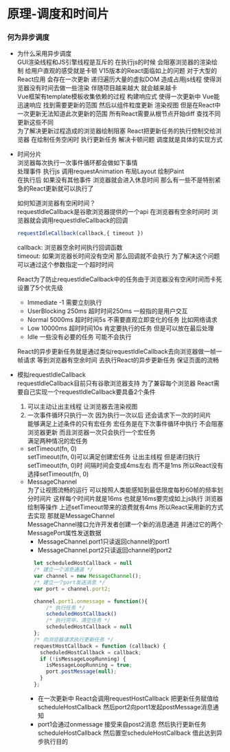 # 原理-调度和时间片

### 何为异步调度  
- 为什么采用异步调度  
  GUI渲染线程和JS引擎线程是互斥的 在执行js的时候 会阻塞浏览器的渲染绘制 给用户直观的感受就是卡顿 V15版本的React面临如上的问题 对于大型的React应用 会存在一次更新 递归遍历大量的虚拟DOM 造成占用js线程 使得浏览器没有时间去做一些渲染 伴随项目越来越大 就会越来越卡  
  Vue框架有template模板收集依赖的过程 构建响应式 使得一次更新中 Vue能迅速响应 找到需要更新的范围 然后以组件粒度更新 渲染视图 但是在React中 一次更新无法知道此次更新的范围 所有React需要从根节点开始diff 查找不同 更新这些不同  
  为了解决更新过程造成的浏览器绘制阻塞 React把更新任务的执行控制交给浏览器 在绘制任务空闲时 执行更新任务 解决卡顿问题 调度就是具体的实现方式  

- 时间分片  
  浏览器每次执行一次事件循环都会做如下事情  
  处理事件 执行js 调用requestAnimation 布局Layout 绘制Paint  
  在执行后 如果没有其他事件 浏览器就会进入休息时间 那么有一些不是特别紧急的React更新就可以执行了  

  如何知道浏览器有空闲时间？  
  requestIdleCallback是谷歌浏览器提供的一个api 在浏览器有空余时间时 浏览器就会调用requestIdleCallback的回调  
  ```javascript
  requestIdleCallback(callback,{ timeout })
  ```
  callback: 浏览器空余时间执行回调函数  
  timeout: 如果浏览器长时间没有空闲 那么回调就不会执行 为了解决这个问题 可以通过这个参数指定一个超时时间  
  
  React为了防止requestIdleCallback中的任务由于浏览器没有空闲时间而卡死 设置了5个优先级  
  - Immediate -1 需要立刻执行  
  - UserBlocking 250ms 超时时间250ms 一般指的是用户交互  
  - Normal 5000ms 超时时间5s 不需要直观立即变化的任务 比如网络请求  
  - Low 10000ms 超时时间10s 肯定要执行的任务 但是可以放在最后处理  
  - Idle 一些没有必要的任务 可能不会执行  
  
  React的异步更新任务就是通过类似requestIdleCallback去向浏览器做一帧一帧请求 等到浏览器有空余时间 去执行React的异步更新任务 保证页面的流畅  

- 模拟requestIdleCallback  
  requestIdleCallback目前只有谷歌浏览器支持 为了兼容每个浏览器 React需要自己实现一个requestIdleCallback要具备2个条件  
  1. 可以主动让出主线程 让浏览器去渲染视图  
  2. 一次事件循环只执行一次 因为执行一次以后 还会请求下一次的时间片  
  能够满足上述条件的只有宏任务 宏任务是在下次事件循环中执行 不会阻塞浏览器更新 而且浏览器一次只会执行一个宏任务  
  满足两种情况的宏任务  
  - setTimeout(fn, 0)  
    setTimeout(fn, 0)可以满足创建宏任务 让出主线程 但是递归执行setTimeout(fn, 0)时 间隔时间会变成4ms左右 而不是1ms 所以React没有选择setTimeout(fn, 0)  
  - MessageChannel  
    为了让视图流畅的运行 可以按照人类能感知到最低限度每秒60帧的频率划分时间片 这样每个时间片就是16ms 也就是16ms要完成如上js执行 浏览器绘制等操作 上述setTimeout带来的浪费就有4ms 所以React采用新的方式去实现 那就是MessageChannel  
    MessageChannel接口允许开发者创建一个新的消息通道 并通过它的两个MessagePort属性发送数据  
    - MessageChannel.port1只读返回channel的port1  
    - MessageChannel.port2只读返回channel的port2  
    ```javascript
      let scheduledHostCallback = null 
      /* 建立一个消息通道 */
      var channel = new MessageChannel();
      /* 建立一个port发送消息 */
      var port = channel.port2;

      channel.port1.onmessage = function(){
          /* 执行任务 */
          scheduledHostCallback() 
          /* 执行完毕，清空任务 */
          scheduledHostCallback = null
      };
      /* 向浏览器请求执行更新任务 */
      requestHostCallback = function (callback) {
        scheduledHostCallback = callback;
        if (!isMessageLoopRunning) {
          isMessageLoopRunning = true;
          port.postMessage(null);
        }
      };
    ```
    - 在一次更新中 React会调用requestHostCallback 把更新任务赋值给scheduleHostCallback 然后port2向port1发起postMessage消息通知  
    - port1会通过onmessage 接受来自post2消息 然后执行更新任务scheduleHostCallback 然后置空scheduleHostCallback 借此达到异步执行目的